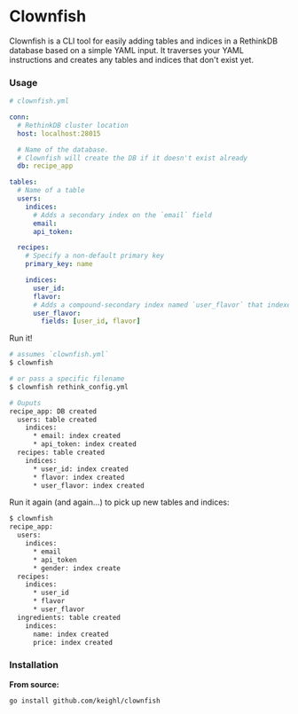 # Clownfish

Clownfish is a CLI tool for easily adding tables and indices in a RethinkDB database based on a simple YAML input. It traverses your YAML instructions and creates any tables and indices that don't exist yet.

### Usage

```yml
# clownfish.yml

conn:
  # RethinkDB cluster location
  host: localhost:28015

  # Name of the database.
  # Clownfish will create the DB if it doesn't exist already
  db: recipe_app

tables:
  # Name of a table
  users:
    indices:
      # Adds a secondary index on the `email` field
      email:
      api_token:

  recipes:
    # Specify a non-default primary key
    primary_key: name

    indices:
      user_id:
      flavor:
      # Adds a compound-secondary index named `user_flavor` that indexes both `user_id` and `flavor` fields
      user_flavor:
        fields: [user_id, flavor]
```

Run it!

```bash
# assumes `clownfish.yml`
$ clownfish

# or pass a specific filename
$ clownfish rethink_config.yml

# Ouputs
recipe_app: DB created
  users: table created
    indices:
      * email: index created
      * api_token: index created
  recipes: table created
    indices:
      * user_id: index created
      * flavor: index created
      * user_flavor: index created
```

Run it again (and again...) to pick up new tables and indices:

```bash
$ clownfish
recipe_app:
  users:
    indices:
      * email
      * api_token
      * gender: index create
  recipes:
    indices:
      * user_id
      * flavor
      * user_flavor
  ingredients: table created
    indices:
      name: index created
      price: index created
```

### Installation

**From source:**

```bash
go install github.com/keighl/clownfish
```


